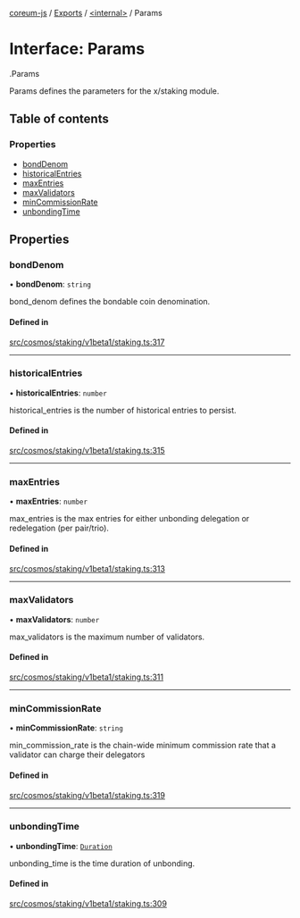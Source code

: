 [coreum-js](../README.md) / [Exports](../modules.md) / [<internal\>](../modules/internal_.md) / Params

# Interface: Params

[<internal>](../modules/internal_.md).Params

Params defines the parameters for the x/staking module.

## Table of contents

### Properties

- [bondDenom](internal_.Params-3.md#bonddenom)
- [historicalEntries](internal_.Params-3.md#historicalentries)
- [maxEntries](internal_.Params-3.md#maxentries)
- [maxValidators](internal_.Params-3.md#maxvalidators)
- [minCommissionRate](internal_.Params-3.md#mincommissionrate)
- [unbondingTime](internal_.Params-3.md#unbondingtime)

## Properties

### bondDenom

• **bondDenom**: `string`

bond_denom defines the bondable coin denomination.

#### Defined in

[src/cosmos/staking/v1beta1/staking.ts:317](https://github.com/CooperFoundation/coreum-js/blob/b574423/src/cosmos/staking/v1beta1/staking.ts#L317)

___

### historicalEntries

• **historicalEntries**: `number`

historical_entries is the number of historical entries to persist.

#### Defined in

[src/cosmos/staking/v1beta1/staking.ts:315](https://github.com/CooperFoundation/coreum-js/blob/b574423/src/cosmos/staking/v1beta1/staking.ts#L315)

___

### maxEntries

• **maxEntries**: `number`

max_entries is the max entries for either unbonding delegation or redelegation (per pair/trio).

#### Defined in

[src/cosmos/staking/v1beta1/staking.ts:313](https://github.com/CooperFoundation/coreum-js/blob/b574423/src/cosmos/staking/v1beta1/staking.ts#L313)

___

### maxValidators

• **maxValidators**: `number`

max_validators is the maximum number of validators.

#### Defined in

[src/cosmos/staking/v1beta1/staking.ts:311](https://github.com/CooperFoundation/coreum-js/blob/b574423/src/cosmos/staking/v1beta1/staking.ts#L311)

___

### minCommissionRate

• **minCommissionRate**: `string`

min_commission_rate is the chain-wide minimum commission rate that a validator can charge their delegators

#### Defined in

[src/cosmos/staking/v1beta1/staking.ts:319](https://github.com/CooperFoundation/coreum-js/blob/b574423/src/cosmos/staking/v1beta1/staking.ts#L319)

___

### unbondingTime

• **unbondingTime**: [`Duration`](../modules/internal_.md#duration)

unbonding_time is the time duration of unbonding.

#### Defined in

[src/cosmos/staking/v1beta1/staking.ts:309](https://github.com/CooperFoundation/coreum-js/blob/b574423/src/cosmos/staking/v1beta1/staking.ts#L309)
